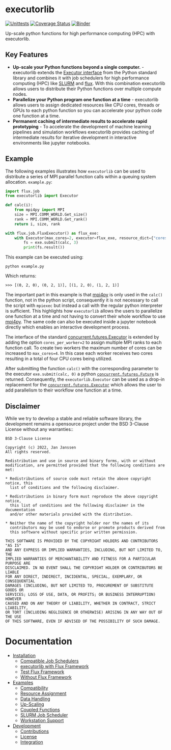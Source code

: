 # executorlib
[![Unittests](https://github.com/pyiron/executorlib/actions/workflows/unittest-openmpi.yml/badge.svg)](https://github.com/pyiron/executorlib/actions/workflows/unittest-openmpi.yml)
[![Coverage Status](https://coveralls.io/repos/github/pyiron/executorlib/badge.svg?branch=main)](https://coveralls.io/github/pyiron/executorlib?branch=main)
[![Binder](https://mybinder.org/badge_logo.svg)](https://mybinder.org/v2/gh/pyiron/executorlib/HEAD?labpath=notebooks%2Fexamples.ipynb)

Up-scale python functions for high performance computing (HPC) with executorlib. 

## Key Features
* **Up-scale your Python functions beyond a single computer.** - executorlib extends the [Executor interface](https://docs.python.org/3/library/concurrent.futures.html#executor-objects)
  from the Python standard library and combines it with job schedulers for high performance computing (HPC) like [SLURM](https://slurm.schedmd.com) 
  and [flux](https://flux-framework.readthedocs.io). With this combination executorlib allows users to distribute their
  Python functions over multiple compute nodes.
* **Parallelize your Python program one function at a time** - executorlib allows users to assign dedicated resources 
  like CPU cores, threads or GPUs to each python function so you can accelerate your python code one function at a time.
* **Permanent caching of intermediate results to accelerate rapid prototyping** - To accelerate the development of 
  machine learning pipelines and simulation workflows executorlib provides caching of intermediate results for iterative 
  development in interactive environments like jupyter notebooks.

## Example
The following examples illustrates how `executorlib` can be used to distribute a series of MPI parallel function calls 
within a queuing system allocation. `example.py`:
```python
import flux.job
from executorlib import Executor

def calc(i):
    from mpi4py import MPI
    size = MPI.COMM_WORLD.Get_size()
    rank = MPI.COMM_WORLD.Get_rank()
    return i, size, rank

with flux.job.FluxExecutor() as flux_exe:
    with Executor(max_cores=2, executor=flux_exe, resource_dict={"cores": 2}) as exe:
        fs = exe.submit(calc, 3)
        print(fs.result())
```
This example can be executed using:
```
python example.py
```
Which returns:
```
>>> [(0, 2, 0), (0, 2, 1)], [(1, 2, 0), (1, 2, 1)]
```
The important part in this example is that [mpi4py](https://mpi4py.readthedocs.io) is only used in the `calc()`
function, not in the python script, consequently it is not necessary to call the script with `mpiexec` but instead
a call with the regular python interpreter is sufficient. This highlights how `executorlib` allows the users to
parallelize one function at a time and not having to convert their whole workflow to use [mpi4py](https://mpi4py.readthedocs.io).
The same code can also be executed inside a jupyter notebook directly which enables an interactive development process.

The interface of the standard [concurrent.futures.Executor](https://docs.python.org/3/library/concurrent.futures.html#module-concurrent.futures)
is extended by adding the option `cores_per_worker=2` to assign multiple MPI ranks to each function call. To create two 
workers the maximum number of cores can be increased to `max_cores=4`. In this case each worker receives two cores
resulting in a total of four CPU cores being utilized.

After submitting the function `calc()` with the corresponding parameter to the executor `exe.submit(calc, 0)`
a python [`concurrent.futures.Future`](https://docs.python.org/3/library/concurrent.futures.html#future-objects) is
returned. Consequently, the `executorlib.Executor` can be used as a drop-in replacement for the
[`concurrent.futures.Executor`](https://docs.python.org/3/library/concurrent.futures.html#module-concurrent.futures)
which allows the user to add parallelism to their workflow one function at a time.

## Disclaimer
While we try to develop a stable and reliable software library, the development remains a opensource project under the
BSD 3-Clause License without any warranties::
```
BSD 3-Clause License

Copyright (c) 2022, Jan Janssen
All rights reserved.

Redistribution and use in source and binary forms, with or without
modification, are permitted provided that the following conditions are met:

* Redistributions of source code must retain the above copyright notice, this
  list of conditions and the following disclaimer.

* Redistributions in binary form must reproduce the above copyright notice,
  this list of conditions and the following disclaimer in the documentation
  and/or other materials provided with the distribution.

* Neither the name of the copyright holder nor the names of its
  contributors may be used to endorse or promote products derived from
  this software without specific prior written permission.

THIS SOFTWARE IS PROVIDED BY THE COPYRIGHT HOLDERS AND CONTRIBUTORS "AS IS"
AND ANY EXPRESS OR IMPLIED WARRANTIES, INCLUDING, BUT NOT LIMITED TO, THE
IMPLIED WARRANTIES OF MERCHANTABILITY AND FITNESS FOR A PARTICULAR PURPOSE ARE
DISCLAIMED. IN NO EVENT SHALL THE COPYRIGHT HOLDER OR CONTRIBUTORS BE LIABLE
FOR ANY DIRECT, INDIRECT, INCIDENTAL, SPECIAL, EXEMPLARY, OR CONSEQUENTIAL
DAMAGES (INCLUDING, BUT NOT LIMITED TO, PROCUREMENT OF SUBSTITUTE GOODS OR
SERVICES; LOSS OF USE, DATA, OR PROFITS; OR BUSINESS INTERRUPTION) HOWEVER
CAUSED AND ON ANY THEORY OF LIABILITY, WHETHER IN CONTRACT, STRICT LIABILITY,
OR TORT (INCLUDING NEGLIGENCE OR OTHERWISE) ARISING IN ANY WAY OUT OF THE USE
OF THIS SOFTWARE, EVEN IF ADVISED OF THE POSSIBILITY OF SUCH DAMAGE.
```

# Documentation
* [Installation](https://executorlib.readthedocs.io/en/latest/installation.html)
  * [Compatible Job Schedulers](https://executorlib.readthedocs.io/en/latest/installation.html#compatible-job-schedulers)
  * [executorlib with Flux Framework](https://executorlib.readthedocs.io/en/latest/installation.html#executorlib-with-flux-framework)
  * [Test Flux Framework](https://executorlib.readthedocs.io/en/latest/installation.html#test-flux-framework)
  * [Without Flux Framework](https://executorlib.readthedocs.io/en/latest/installation.html#without-flux-framework)
* [Examples](https://executorlib.readthedocs.io/en/latest/examples.html)
  * [Compatibility](https://executorlib.readthedocs.io/en/latest/examples.html#compatibility)
  * [Resource Assignment](https://executorlib.readthedocs.io/en/latest/examples.html#resource-assignment)
  * [Data Handling](https://executorlib.readthedocs.io/en/latest/examples.html#data-handling)
  * [Up-Scaling](https://executorlib.readthedocs.io/en/latest/examples.html#up-scaling)
  * [Coupled Functions](https://executorlib.readthedocs.io/en/latest/examples.html#coupled-functions)
  * [SLURM Job Scheduler](https://executorlib.readthedocs.io/en/latest/examples.html#slurm-job-scheduler) 
  * [Workstation Support](https://executorlib.readthedocs.io/en/latest/examples.html#workstation-support)
* [Development](https://executorlib.readthedocs.io/en/latest/development.html)
  * [Contributions](https://executorlib.readthedocs.io/en/latest/development.html#contributions)
  * [License](https://executorlib.readthedocs.io/en/latest/development.html#license)
  * [Integration](https://executorlib.readthedocs.io/en/latest/development.html#integration)
